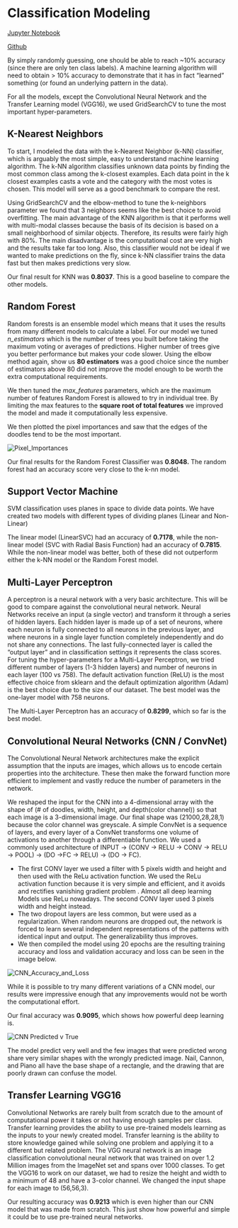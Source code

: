 # Classification Modeling

[Jupyter Notebook](http://nbviewer.jupyter.org/github/nolanadams1230/Doodle_Classification/blob/master/notebooks/Classification%20Models%20-%20Doodles.ipynb)

[Github](https://github.com/nolanadams1230/Doodle_Classification/blob/master/notebooks/Classification%20Models%20-%20Doodles.ipynb)

By simply randomly guessing, one should be able to reach ~10% accuracy (since there are only ten class labels). A machine learning algorithm will need to obtain > 10% accuracy to demonstrate that it has in fact “learned” something (or found an underlying pattern in the data).

For all the models, except the Convolutional Neural Network and the Transfer Learning model (VGG16), we used GridSearchCV to tune the most important hyper-parameters.

## K-Nearest Neighbors

To start, I modeled the data with the k-Nearest Neighbor (k-NN) classifier, which is arguably the most simple, easy to understand machine learning algorithm. The k-NN algorithm classifies unknown data points by finding the most common class among the k-closest examples. Each data point in the k closest examples casts a vote and the category with the most votes is chosen. This model will serve as a good benchmark to compare the rest.

Using GridSearchCV and the elbow-method to tune the k-neighbors parameter we found that 3 neighbors seems like the best choice to avoid overfitting. The main advantage of the KNN algorithm is that it performs well with multi-modal classes because the basis of its decision is based on a small neighborhood of similar objects. Therefore, its results were fairly high with 80%. The main disadvantage is the computational cost are very high and the results take far too long. Also, this classifier would not be ideal if we wanted to make predictions on the fly, since k-NN classifier trains the data fast but then makes predictions very slow.

Our final result for KNN was **0.8037**. This is a good baseline to compare the other models.

## Random Forest
Random forests is an ensemble model which means that it uses the results from many different models to calculate a label. For our model we tuned *n_estimators* which is the number of trees you built before taking the maximum voting or averages of predictions. Higher number of trees give you better performance but makes your code slower. Using the elbow method again, show us **80 estimators** was a good choice since the number of estimators above 80 did not improve the model enough to be worth the extra computational requirements.

We then tuned the *max_features* parameters, which are the maximum number of features Random Forest is allowed to try in individual tree. By limiting the max features to the **square root of total features** we improved the model and made it computationally less expensive.

We then plotted the pixel importances and saw that the edges of the doodles tend to be the most important.

![Pixel_Importances](images/pixel_importances.png)

Our final results for the Random Forest Classifier was **0.8048.** The random forest had an accuracy score very close to the k-nn model. 

## Support Vector Machine
SVM classification uses planes in space to divide data points. We have created two models with different types of dividing planes (Linear and Non-Linear)

The linear model (LinearSVC) had an accuracy of **0.7178**, while the non-linear model (SVC with Radial Basis Function) had an accuracy of **0.7815**. While the non-linear model was better, both of these did not outperform either the k-NN model or the Random Forest model.


## Multi-Layer Perceptron
A perceptron is a neural network with a very basic architecture. This will be good to compare against the convolutional neural network. Neural Networks receive an input (a single vector) and transform it through a series of hidden layers. Each hidden layer is made up of a set of neurons, where each neuron is fully connected to all neurons in the previous layer, and where neurons in a single layer function completely independently and do not share any connections. The last fully-connected layer is called the “output layer” and in classification settings it represents the class scores.
For tuning the hyper-parameters for a Multi-Layer Perceptron, we tried different number of layers (1-3 hidden layers) and number of neurons in each layer (100 vs 758). The default activation function (ReLU) is the most effective choice from sklearn and the default optimization algorithm (Adam) is the best choice due to the size of our dataset. The best model was the one-layer model with 758 neurons.


The Multi-Layer Perceptron has an accuracy of **0.8299**, which so far is the best model.


## Convolutional Neural Networks (CNN / ConvNet)
The Convolutional Neural Network architectures make the explicit assumption that the inputs are images, which allows us to encode certain properties into the architecture. These then make the forward function more efficient to implement and vastly reduce the number of parameters in the network.

We reshaped the input for the CNN into a 4-dimensional array with the shape of (# of doodles, width, height, and depth(color channel)) so that each image is a 3-dimensional image. Our final shape was (21000,28,28,1) because the color channel was greyscale. A simple ConvNet is a sequence of layers, and every layer of a ConvNet transforms one volume of activations to another through a differentiable function. We used a commonly used architecture  of INPUT -> (CONV -> RELU -> CONV -> RELU -> POOL) -> (DO ->FC -> RELU) -> (DO -> FC).
- The first CONV layer we used a filter with 5 pixels width and height and then used with the ReLu activation function. We used the ReLu activation function because it is very simple and efficient, and it avoids and rectifies vanishing gradient problem . Almost all deep learning Models use ReLu nowadays. The second CONV layer used 3 pixels width and height instead.
- The two dropout layers are less common, but were used as a regularization. When random neurons are dropped out, the network is forced to learn several independent representations of the patterns with identical input and output. The generalizability thus improves.
- We then compiled the model using 20 epochs are the resulting training accuracy and loss and validation accuracy and loss can be seen in the image below.

![CNN_Accuracy_and_Loss](images/cnn_accuracy.png)

While it is possible to try many different variations of a CNN model, our results were impressive enough that any improvements would not be worth the computational effort.

Our final accuracy was **0.9095**, which shows how powerful deep learning is.

![CNN Predicted v True](images/cnn_predicted_true.png)

The model predict very well and the few images that were predicted wrong share very similar shapes with the wrongly predicted image. Nail, Cannon, and Piano all have the base shape of a rectangle, and the drawing that are poorly drawn can confuse the model.

## Transfer Learning VGG16

Convolutional Networks are rarely built from scratch due to the amount of computational power it takes or not having enough samples per class. Transfer learning provides the ability to use pre-trained models learning as the inputs to your newly created model.
Transfer learning is the ability to store knowledge gained while solving one problem and applying it to a different but related problem. The VGG neural network is an image classification convolutional neural network that was trained on over 1.2 Million images from the ImageNet set and spans over 1000 classes. To get the VGG16 to work on our dataset, we had to resize the height and width to a minimum of 48 and have a 3-color channel. We changed the input shape for each image to (56,56,3).

Our resulting accuracy was **0.9213** which is even higher than our CNN model that was made from scratch. This just show how powerful and simple it could be to use pre-trained neural networks. 

